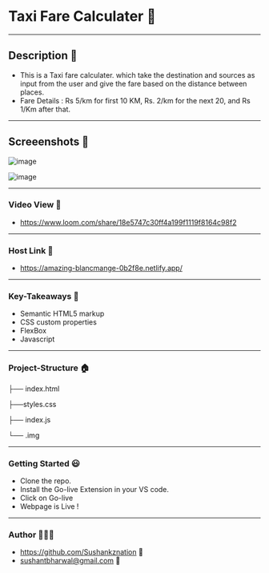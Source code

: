 # Taxi Fare Calculater 🚕

------------

## Description 🤙
- This is a Taxi fare calculater. which take the destination and sources as input from the user and give the fare
  based on the distance between places.
- Fare Details : Rs 5/km for first 10 KM, Rs. 2/km for the next 20, and Rs 1/Km after that.

------------

## Screeenshots 📇
![image](https://user-images.githubusercontent.com/102636327/187596277-3cee42c3-74a9-4c95-9060-6bef63e6f1e2.png)

![image](https://user-images.githubusercontent.com/102636327/187596316-2472bc02-c5e5-431c-b2b6-921af7f6aa90.png)

------------



### Video View 🎥
- https://www.loom.com/share/18e5747c30ff4a199f1119f8164c98f2

------------

### Host Link 🔗
- https://amazing-blancmange-0b2f8e.netlify.app/

------------

### Key-Takeaways 🔑
- Semantic HTML5 markup
- CSS custom properties
- FlexBox
- Javascript

------------

### Project-Structure 🏠
├── index.html

├──styles.css

├── index.js

└── .img


------------

### Getting Started 😃
- Clone the repo.
- Install the Go-live Extension in your VS code.
- Click on Go-live
- Webpage is Live !

------------

### Author 👨🏼‍🎓
- https://github.com/Sushankznation 📩
- sushantbharwal@gmail.com 📧
